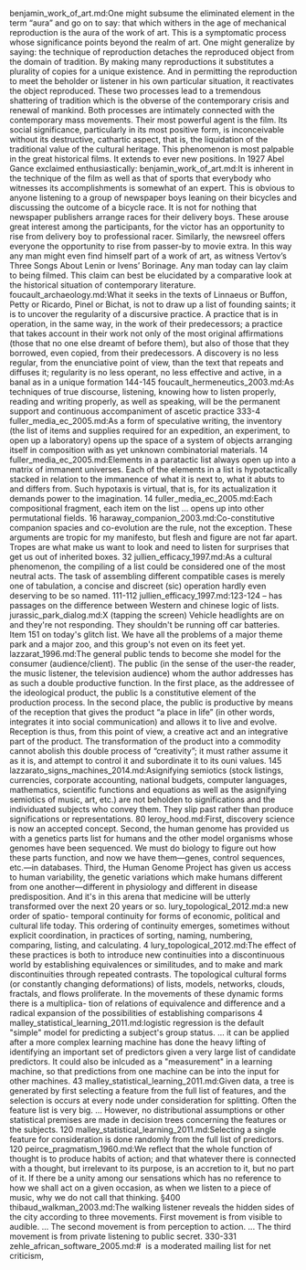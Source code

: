 benjamin_work_of_art.md:One might subsume the eliminated element in the term “aura” and go on to say: that which withers in the age of mechanical reproduction is the aura of the work of art. This is a symptomatic process whose significance points beyond the realm of art. One might generalize by saying: the technique of reproduction detaches the reproduced object from the domain of tradition. By making many reproductions it substitutes a plurality of copies for a unique existence. And in permitting the reproduction to meet the beholder or listener in his own particular situation, it reactivates the object reproduced. These two processes lead to a tremendous shattering of tradition which is the obverse of the contemporary crisis and renewal of mankind. Both processes are intimately connected with the contemporary mass movements. Their most powerful agent is the film. Its social significance, particularly in its most positive form, is inconceivable without its destructive, cathartic aspect, that is, the liquidation of the traditional value of the cultural heritage. This phenomenon is most palpable in the great historical films. It extends to ever new positions. In 1927 Abel Gance exclaimed enthusiastically:
benjamin_work_of_art.md:It is inherent in the technique of the film as well as that of sports that everybody who witnesses its accomplishments is somewhat of an expert. This is obvious to anyone listening to a group of newspaper boys leaning on their bicycles and discussing the outcome of a bicycle race. It is not for nothing that newspaper publishers arrange races for their delivery boys. These arouse great interest among the participants, for the victor has an opportunity to rise from delivery boy to professional racer. Similarly, the newsreel offers everyone the opportunity to rise from passer-by to movie extra. In this way any man might even find himself part of a work of art, as witness Vertov’s Three Songs About Lenin or Ivens’ Borinage. Any man today can lay claim to being filmed. This claim can best be elucidated by a comparative look at the historical situation of contemporary literature.
foucault_archaeology.md:What it seeks in the texts of Linnaeus or Buffon, Petty or Ricardo, Pinel or Bichat, is not to draw up a list of founding saints; it is to uncover  the regularity of a discursive practice. A practice that is in operation, in the same way, in the work of their predecessors; a practice that takes account in their work not only of the most original affirmations (those that no one else dreamt of before them), but also of those that they borrowed, even copied, from their predecessors. A discovery is no less regular, from the enunciative point of view, than the text that repeats and diffuses it; regularity is no less operant, no less effective and active, in a banal as in a unique formation 144-145
foucault_hermeneutics_2003.md:As techniques of true discourse, listening, knowing how to listen properly, reading and writing properly, as well as speaking, will be the permanent support and continuous accompaniment of ascetic practice 333-4
fuller_media_ec_2005.md:As a form of speculative writing, the inventory (the list of items and supplies required for an expedition, an experiment, to open up a laboratory) opens up the space of a system of objects arranging itself in composition with as yet unknown combinatorial materials. 14
fuller_media_ec_2005.md:Elements in a paratactic list always open up into a matrix of immanent universes. Each of the elements in a list is hypotactically stacked in relation to the immanence of what it is next to, what it abuts to and differs from. Such hypotaxis is virtual, that is, for its actualization it demands power to the imagination. 14
fuller_media_ec_2005.md:Each compositional fragment, each item on the list … opens up into other permutational fields. 16
haraway_companion_2003.md:Co-constitutive companion spacies and co-evolution are the rule, not the exception. These arguments are tropic for my manifesto, but flesh and figure are not far apart. Tropes are what make us want to look and need to listen for surprises that get us out of inherited boxes. 32
jullien_efficacy_1997.md:As a cultural phenomenon, the compiling of a list could be considered one of the most neutral acts. The task of assembling different compatible cases is merely one of tabulation, a concise and discreet (sic) operation hardly even deserving to be so named. 111-112
jullien_efficacy_1997.md:123-124 – has passages on the difference between Western and chinese logic of lists. 
jurassic_park_dialog.md:X (tapping the screen) Vehicle headlights are on and they're not responding. They shouldn't be running off car batteries. Item 151 on today's glitch list. We have all the problems of a major theme park and a major zoo, and this group's not even on its feet yet.
lazzarat_1996.md:The general public tends to become she model for the consumer (audience/client). The public (in the sense of the user-the reader, the music listener, the television audience) whom the author addresses has as such a double productive function. In the first place, as the addressee of the ideological product, the public ls a constitutive element of the production process. In the second place, the public is productive by means of the reception that gives the product “a place in life” (in other words, integrates it into social communication) and allows it to live and evolve. Reception is thus, from this point of view, a creative act and an integrative part of the product. The transformation of the product into a commodity cannot abolish this double process of “creativity”; it must rather assume it as it is, and attempt to control it and subordinate it to its ouni values. 145
lazzarato_signs_machines_2014.md:Asignifying semiotics (stock listings, currencies, corporate accounting, national budgets, computer languages, mathematics, scientific functions and equations as well as the asignifying semiotics of music, art, etc.) are not beholden to significations and the individuated subjects who convey them. They slip past rather than produce significations or representations. 80
leroy_hood.md:First, discovery science is now an accepted concept. Second, the human genome has provided us with a genetics parts list for humans and the other model organisms whose genomes have been sequenced. We must do biology to figure out how these parts function, and now we have them—genes, control sequences, etc.—in databases. Third, the Human Genome Project has given us access to human variability, the genetic variations which make humans different from one another—different in physiology and different in disease predisposition. And it's in this arena that medicine will be utterly transformed over the next 20 years or so.
lury_topological_2012.md:a new order of spatio- temporal continuity for forms of economic, political and cultural life today. This ordering of continuity emerges, sometimes without explicit coordination, in practices of sorting, naming, numbering, comparing, listing, and calculating. 4
lury_topological_2012.md:The effect of these practices is both to introduce new continuities into a discontinuous world by establishing equivalences or similitudes, and to make and mark discontinuities through repeated contrasts. The topological cultural forms (or constantly changing deformations) of lists, models, networks, clouds, fractals, and flows proliferate. In the movements of these dynamic forms there is a multiplica- tion of relations of equivalence and difference and a radical expansion of the possibilities of establishing comparisons 4
malley_statistical_learning_2011.md:logistic regression is the default "simple" model for predicting a subject's group status. ... it can be applied after a more complex learning machine has done the heavy lifting of identifying an important set of predictors given a very large list of candidate predictors. It could also be inlcuded as a "measurement" in a learning machine, so that predictions from one machine can be into the input for other machines.  43
malley_statistical_learning_2011.md:Given data, a tree is generated by  first selecting a feature from the full list of features, and the selection is occurs at every node under consideration for splitting. Often the feature list is very big.  ... However, no distributional assumptions or other statistical premises are made in decision trees concerning the features or the subjects. 120
malley_statistical_learning_2011.md:Selecting a single feature for consideration is done randomly from the full list of predictors. 120
peirce_pragmatism_1960.md:We reflect that the whole function of thought is to produce habits of action; and that whatever there is connected with a thought, but irrelevant to its purpose, is an accretion to it, but no part of it. If there be a unity among our sensations which has no reference to how we  shall act on a given occasion, as when we listen to a piece of music, why we do not call that thinking. §400
thibaud_walkman_2003.md:The walking listener reveals the hidden sides of the city according to three movements. First movement is from visible to audible. ... The second movement is from perception to action. ... The third movement is from private listening to public secret. 330-331
zehle_african_software_2005.md:#  <nettime> is a moderated mailing list for net criticism,
